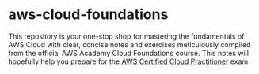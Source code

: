 # aws-cloud-foundations
This repository is your one-stop shop for mastering the fundamentals of AWS Cloud with clear, concise notes and exercises meticulously compiled from the official AWS Academy Cloud Foundations course. This notes will hopefully help you prepare for the [AWS Certified Cloud Practitioner](https://aws.amazon.com/certification/certified-cloud-practitioner/) exam. 